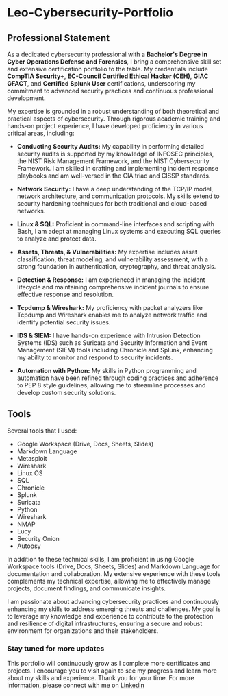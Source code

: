 # Leo-Cybersecurity-Portfolio
## Professional Statement
As a dedicated cybersecurity professional with a **Bachelor's Degree in Cyber Operations Defense and Forensics**, I bring a comprehensive skill set and extensive certification portfolio to the table. My credentials include **CompTIA Security+**, **EC-Council Certified Ethical Hacker (CEH)**, **GIAC GFACT**, and **Certified Splunk User** certifications, underscoring my commitment to advanced security practices and continuous professional development.

My expertise is grounded in a robust understanding of both theoretical and practical aspects of cybersecurity. Through rigorous academic training and hands-on project experience, I have developed proficiency in various critical areas, including:

* **Conducting Security Audits:** My capability in performing detailed security audits is supported by my knowledge of INFOSEC principles, the NIST Risk Management Framework, and the NIST Cybersecurity Framework. I am skilled in crafting and implementing incident response playbooks and am well-versed in the CIA triad and CISSP standards.

* **Network Security:** I have a deep understanding of the TCP/IP model, network architecture, and communication protocols. My skills extend to security hardening techniques for both traditional and cloud-based networks.

* **Linux & SQL:** Proficient in command-line interfaces and scripting with Bash, I am adept at managing Linux systems and executing SQL queries to analyze and protect data.

* **Assets, Threats, & Vulnerabilities:** My expertise includes asset classification, threat modeling, and vulnerability assessment, with a strong foundation in authentication, cryptography, and threat analysis.

* **Detection & Response:** I am experienced in managing the incident lifecycle and maintaining comprehensive incident journals to ensure effective response and resolution.

* **Tcpdump & Wireshark:** My proficiency with packet analyzers like Tcpdump and Wireshark enables me to analyze network traffic and identify potential security issues.

* **IDS & SIEM:** I have hands-on experience with Intrusion Detection Systems (IDS) such as Suricata and Security Information and Event Management (SIEM) tools including Chronicle and Splunk, enhancing my ability to monitor and respond to security incidents.

* **Automation with Python:** My skills in Python programming and automation have been refined through coding practices and adherence to PEP 8 style guidelines, allowing me to streamline processes and develop custom security solutions.

## Tools
Several tools that I used:

* Google Workspace (Drive, Docs, Sheets, Slides)
* Markdown Language
* Metasploit
* Wireshark
* Linux OS
* SQL
* Chronicle
* Splunk
* Suricata
* Python
* Wireshark
* NMAP
* Lucy
* Security Onion
* Autopsy

In addition to these technical skills, I am proficient in using Google Workspace tools (Drive, Docs, Sheets, Slides) and Markdown Language for documentation and collaboration. My extensive experience with these tools complements my technical expertise, allowing me to effectively manage projects, document findings, and communicate insights.

I am passionate about advancing cybersecurity practices and continuously enhancing my skills to address emerging threats and challenges. My goal is to leverage my knowledge and experience to contribute to the protection and resilience of digital infrastructures, ensuring a secure and robust environment for organizations and their stakeholders.

### Stay tuned for more updates

This portfolio will continuously grow as I complete more certificates and projects. I encourage you to visit again to see my progress and learn more about my skills and experience. Thank you for your time. For more information, please connect with me on [Linkedin](https://www.linkedin.com/in/leonardo-montano/ "Linkedin")
